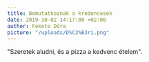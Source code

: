 ```yaml
---
title: Bemutatkoznak a kredencesek
date: 2019-10-02 14:17:00 +02:00
author: Fekete Dóra
picture: "/uploads/D%C3%B3ri.png"
---
```


"Szeretek aludni, és a pizza a kedvenc ételem".
